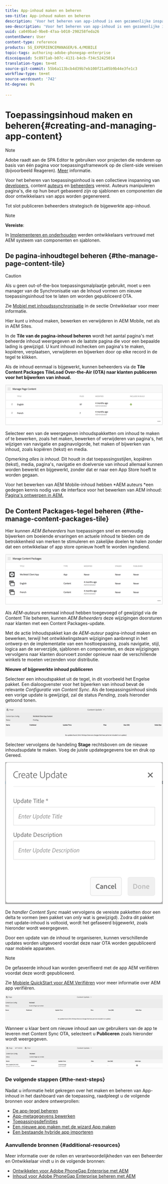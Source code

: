 ```yaml
---
title: App-inhoud maken en beheren
seo-title: App-inhoud maken en beheren
description: 'Voor het beheren van app-inhoud is een gezamenlijke inspanning van ontwikkelaars, makers van inhoud en beheerders vereist.  Auteurs manipuleren pagina''s, die op hun beurt gebaseerd zijn op sjablonen en componenten die door ontwikkelaars van apps worden gegenereerd.  '
seo-description: 'Voor het beheren van app-inhoud is een gezamenlijke inspanning van ontwikkelaars, makers van inhoud en beheerders vereist.  Auteurs manipuleren pagina''s, die op hun beurt gebaseerd zijn op sjablonen en componenten die door ontwikkelaars van apps worden gegenereerd.  '
uuid: ca049bad-9be8-47aa-b010-298258feda26
contentOwner: User
content-type: reference
products: SG_EXPERIENCEMANAGER/6.4/MOBILE
topic-tags: authoring-adobe-phonegap-enterprise
discoiquuid: 5c8971ab-b07c-4131-b4cb-f34c52425014
translation-type: tm+mt
source-git-commit: 55b6a113bcb4d39b7eb100f21a05b9b44e3fe1c3
workflow-type: tm+mt
source-wordcount: '742'
ht-degree: 0%

---
```



# Toepassingsinhoud maken en beheren{#creating-and-managing-app-content}

>[!NOTE]
>
>Adobe raadt aan de SPA Editor te gebruiken voor projecten die renderen op basis van één pagina voor toepassingsframework op de client-side vereisen (bijvoorbeeld Reageren). [Meer](/help/sites-developing/spa-overview.md) informatie.

Voor het beheren van toepassingsinhoud is een collectieve inspanning van [developers](#developer), content [auteurs](#author) en [beheerders](#administrator) vereist. Auteurs manipuleren pagina&#39;s, die op hun beurt gebaseerd zijn op sjablonen en componenten die door ontwikkelaars van apps worden gegenereerd.

Tot slot publiceren beheerders strategisch de bijgewerkte app-inhoud.

>[!NOTE]
>
>**Vereiste**:
>
>In [Implementeren en onderhouden](/help/sites-deploying/deploy.md) werden ontwikkelaars vertrouwd met AEM systeem van componenten en sjablonen.

## De pagina-inhoudtegel beheren {#the-manage-page-content-tile}

>[!CAUTION]
>
>Als u geen out-of-the-box toepassingsmalplaatje gebruikt, moet u een manager van de Synchronisatie van de Inhoud vormen om nieuwe toepassingsinhoud toe te laten om worden gepubliceerd OTA.
>
>Zie [Mobiel met inhoudssynchronisatie](/help/mobile/phonegap-contentsync.md) in de sectie Ontwikkelaar voor meer informatie.

Hier kunt u inhoud maken, bewerken en verwijderen in AEM Mobile, net als in AEM Sites.

In de **Tile van de pagina-inhoud beheren** wordt het aantal pagina&#39;s met beheerde inhoud weergegeven en de laatste pagina die voor een bepaalde lading is gewijzigd. U kunt inhoud inchecken om pagina&#39;s te maken, kopiëren, verplaatsen, verwijderen en bijwerken door op elke record in de tegel te klikken.

Als de inhoud eenmaal is bijgewerkt, kunnen beheerders via de **Tile Content Packages TileLoad Over-the-Air (OTA) naar klanten publiceren voor het bijwerken van inhoud.**

![chlimage_1-161](assets/chlimage_1-161.png)

Selecteer een van de weergegeven inhoudspakketten om inhoud te maken of te bewerken, zoals het maken, bewerken of verwijderen van pagina&#39;s, het wijzigen van navigatie en paginavolgorde, het maken of bijwerken van inhoud, zoals kopiëren (tekst) en media.

Opmerking *alles is inhoud*. Dit houdt in dat toepassingsstijlen, kopiëren (tekst), media, pagina&#39;s, navigatie en doelversie van inhoud allemaal kunnen worden bewerkt en bijgewerkt, zonder dat er naar een App Store hoeft te worden gegaan.

Voor het bewerken van AEM Mobile-inhoud hebben *AEM auteurs *een gedegen kennis nodig van de interface voor het bewerken van AEM inhoud: [Pagina&#39;s ontwerpen in AEM.](/help/sites-authoring/qg-page-authoring.md)

## De Content Packages-tegel beheren {#the-manage-content-packages-tile}

Hier kunnen *AEM Beheerders* hun toepassingen snel en eenvoudig bijwerken om boeiende ervaringen en actuele inhoud te bieden om de betrokkenheid van merken te stimuleren en zakelijke doelen te halen zonder dat een ontwikkelaar of app store opnieuw hoeft te worden ingediend.

![chlimage_1-162](assets/chlimage_1-162.png)

Als *AEM-auteurs* eenmaal inhoud hebben toegevoegd of gewijzigd via de Content Tile beheren, kunnen *AEM Beheerders* deze wijzigingen doorsturen naar klanten met een Content Packages-update.

Met de actie Inhoudspakket kan de *AEM-auteur* pagina-inhoud maken en bewerken, terwijl het ontwikkelingsteam wijzigingen aanbrengt in het ontwerp en de implementatie van een hosttoepassing, zoals navigatie, stijl, logica aan de serverzijde, sjablonen en componenten, en deze wijzigingen vervolgens naar klanten doorvoert zonder opnieuw naar de verschillende winkels te moeten verzenden voor distributie.

**Nieuwe of bijgewerkte inhoud publiceren**

Selecteer een inhoudspakket uit de tegel, in dit voorbeeld het Engelse pakket. Een dialoogvenster voor het bijwerken van inhoud bevat de relevante *Configuratie van Content Sync*. Als de toepassingsinhoud sinds een vorige update is gewijzigd, zal de status *Pending*, zoals hieronder getoond tonen.

![chlimage_1-163](assets/chlimage_1-163.png)

Selecteer vervolgens de handeling **Stage** rechtsboven om de nieuwe inhoudsupdate te maken. Voeg de juiste updategegevens toe en druk op Gereed.

![chlimage_1-164](assets/chlimage_1-164.png)

De *handler Content Sync* maakt vervolgens de vereiste pakketten door een delta te vormen (een pakket van *only* wat is gewijzigd). Zodra dit pakket met update-inhoud is voltooid, wordt het gefaseerd bijgewerkt, zoals hieronder wordt weergegeven.

Door een update van de inhoud te organiseren, kunnen verschillende updates worden uitgevoerd voordat deze naar OTA worden gepubliceerd naar mobiele apparaten.

>[!NOTE]
>
>De gefaseerde inhoud kan worden geverifieerd met de app AEM verifiëren voordat deze wordt gepubliceerd.
>
>Zie [Mobiele QuickStart voor AEM Verifiëren](/help/mobile/phonegap-mobile-quickstart.md) voor meer informatie over AEM app verifiëren.

![chlimage_1-165](assets/chlimage_1-165.png)

Wanneer u klaar bent om nieuwe inhoud aan uw gebruikers van de app te leveren met Content Sync OTA, selecteert u **Publiceren** zoals hieronder wordt weergegeven.

![chlimage_1-166](assets/chlimage_1-166.png)

### De volgende stappen {#the-next-steps}

Nadat u informatie hebt gekregen over het maken en beheren van App-inhoud in het dashboard van de toepassing, raadpleegt u de volgende bronnen voor andere ontwerprollen:

* [De app-tegel beheren](/help/mobile/phonegap-app-details-tile.md)
* [App-metagegevens bewerken](/help/mobile/phonegap-editmetadata.md)
* [Toepassingsdefinities](/help/mobile/phonegap-app-definitions.md)
* [Een nieuwe app maken met de wizard App maken](/help/mobile/phonegap-create-new-app.md)
* [Een bestaande hybride app importeren](/help/mobile/phonegap-adding-content-to-imported-app.md)

### Aanvullende bronnen {#additional-resources}

Meer informatie over de rollen en verantwoordelijkheden van een Beheerder en Ontwikkelaar vindt u in de volgende bronnen:

* [Ontwikkelen voor Adobe PhoneGap Enterprise met AEM](/help/mobile/developing-in-phonegap.md)
* [Inhoud voor Adobe PhoneGap Enterprise beheren met AEM](/help/mobile/administer-phonegap.md)
